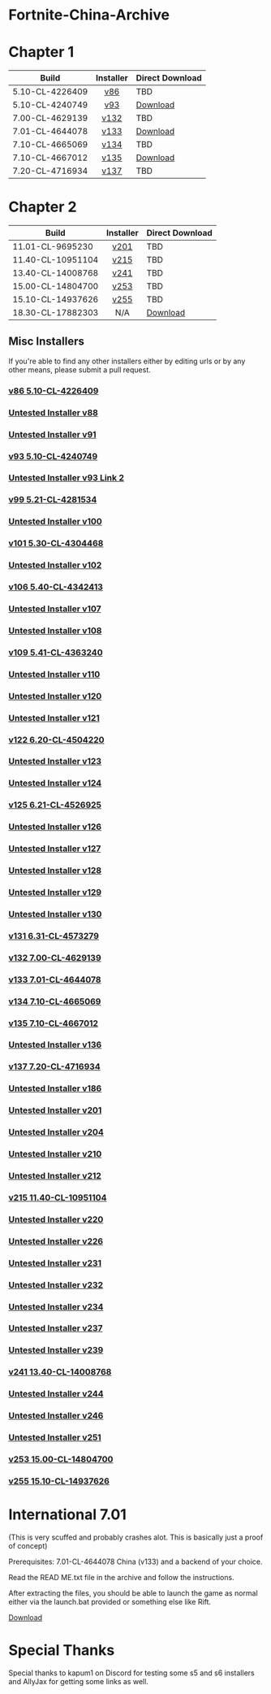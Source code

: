 # Fortnite-China-Archive

# Chapter 1
|     Build     |   Installer   |  Direct Download |
| ------------- |:-------------:| ------------- |
|     5.10-CL-4226409      |[v86](https://down.qq.com/Fortnite/dltools/0.0.0.86/Fortnite_2000196_1-0.0.0.86_20180723_1001.exe)| TBD |
|     5.10-CL-4240749      |[v93](https://down.qq.com/Fortnite/dltools/0.0.0.93/Fortnite_2000196_1-0.0.0.93_20180801_1009.exe)| [Download](https://drive.google.com/file/d/1OcSXucBPTIm3_nnTLX_eUb5usalsdeok/view?usp=sharing) |
|     7.00-CL-4629139      |[v132](https://down.qq.com/Fortnite/dltools/RailGame_2000196_1-0.0.0.132_10018_tgod_signed.exe)| TBD |
|     7.01-CL-4644078      |[v133](https://down.qq.com/Fortnite/dltools/RailGame_2000196_1-0.0.0.133_10018_tgod_signed.exe)| [Download](https://archive.org/details/7.01-cl-4644078-china.-7z) |
|     7.10-CL-4665069      |[v134](https://down.qq.com/Fortnite/dltools/RailGame_2000196_1-0.0.0.134_10018_tgod_signed.exe)| TBD |
|     7.10-CL-4667012      |[v135](https://down.qq.com/Fortnite/dltools/RailGame_2000196_1-0.0.0.135_10018_tgod_signed.exe)| [Download](https://drive.google.com/file/d/1xAoICjEc0qVCARbh6v6xX1hq0b-yYjxU/view)|
|     7.20-CL-4716934      |[v137](https://down.qq.com/Fortnite/dltools/RailGame_2000196_1-0.0.0.137_10018_tgod_signed.exe)| TBD |

# Chapter 2
|     Build     |   Installer   |  Direct Download |
| ------------- |:-------------:| ------------- |
|     11.01-CL-9695230      |  [v201](https://down.qq.com/Fortnite/dltools/RailGame_2000196_1-0.0.0.137_10018_tgod_signed.exe)  |        TBD|
|     11.40-CL-10951104     |  [v215](https://down.qq.com/Fortnite/dltools/0002150XLK5D8GUO/RailGame_2000196_1-0.0.0.215_0_tgod_signed.exe)  |        TBD|
|     13.40-CL-14008768     |  [v241](https://down.qq.com/Fortnite/dltools/000241nCIXLipQLu/RailGame_2000196_1-0.0.0.241_10019_tgod_signed.exe)  |        TBD|
|     15.00-CL-14804700     |  [v253](https://down.qq.com/Fortnite/dltools/000253T2YP140Vwm/RailGame_2000196_1-0.0.0.253_10019_tgod_signed.exe)  |        TBD|
|     15.10-CL-14937626     |  [v255](https://down.qq.com/Fortnite/dltools/000255ZtDgQ1hA8s/RailGame_2000196_1-0.0.0.255_10019_tgod_signed.exe)  |        TBD|
|     18.30-CL-17882303     |       N/A    |       [Download](https://archive.org/details/18.30-cn.-7z)|

## Misc Installers
If you're able to find any other installers either by editing urls or by any other means, please submit a pull request.

### [v86 5.10-CL-4226409](https://down.qq.com/Fortnite/dltools/0.0.0.86/Fortnite_2000196_1-0.0.0.86_20180723_1001.exe)
### [Untested Installer v88](https://down.qq.com/Fortnite/dltools/0.0.0.88/Fortnite_2000196_1-0.0.0.88_20180725_0.exe)
### [Untested Installer v91](https://down.qq.com/Fortnite/dltools/0.0.0.91/Fortnite_2000196_1-0.0.0.91_20180727_0.exe)
### [v93 5.10-CL-4240749](https://down.qq.com/Fortnite/dltools/0.0.0.93/Fortnite_2000196_1-0.0.0.93_20180801_0.exe)
### [Untested Installer v93 Link 2](https://down.qq.com/Fortnite/dltools/0.0.0.93/Fortnite_2000196_1-0.0.0.93_20180801_1009.exe)
### [v99 5.21-CL-4281534](https://down.qq.com/Fortnite/dltools/0.0.0.99/Fortnite_2000196_1-0.0.0.99_0_tgod_signed.exe)
### [Untested Installer v100](https://down.qq.com/Fortnite/dltools/0.0.0.100/Fortnite_2000196_1-0.0.0.100_0_tgod_signed.exe)
### [v101 5.30-CL-4304468](https://down.qq.com/Fortnite/dltools/0.0.0.101/Fortnite_2000196_1-0.0.0.101_0_tgod_signed.exe)
### [Untested Installer v102](https://down.qq.com/Fortnite/dltools/0.0.0.102/Fortnite_2000196_1-0.0.0.102_0_tgod_signed.exe)
### [v106 5.40-CL-4342413](https://down.qq.com/Fortnite/dltools/RailGame_2000196_1-0.0.0.106_0_tgod_signed.exe)
### [Untested Installer v107](https://down.qq.com/Fortnite/dltools/RailGame_2000196_1-0.0.0.107_0_tgod_signed.exe)
### [Untested Installer v108](https://down.qq.com/Fortnite/dltools/RailGame_2000196_1-0.0.0.108_0_tgod_signed.exe)
### [v109 5.41-CL-4363240](https://down.qq.com/Fortnite/dltools/RailGame_2000196_1-0.0.0.109_0_tgod_signed.exe)
### [Untested Installer v110](https://down.qq.com/Fortnite/dltools/RailGame_2000196_1-0.0.0.110_0_tgod_signed.exe)
### [Untested Installer v120](https://down.qq.com/Fortnite/dltools/RailGame_2000196_1-0.0.0.120_0_tgod_signed.exe)
### [Untested Installer v121](https://down.qq.com/Fortnite/dltools/RailGame_2000196_1-0.0.0.121_0_tgod_signed.exe)
### [v122 6.20-CL-4504220](https://down.qq.com/Fortnite/dltools/RailGame_2000196_1-0.0.0.122_0_tgod_signed.exe)
### [Untested Installer v123](https://down.qq.com/Fortnite/dltools/RailGame_2000196_1-0.0.0.123_0_tgod_signed.exe)
### [Untested Installer v124](https://down.qq.com/Fortnite/dltools/RailGame_2000196_1-0.0.0.124_0_tgod_signed.exe)
### [v125 6.21-CL-4526925](https://down.qq.com/Fortnite/dltools/RailGame_2000196_1-0.0.0.125_0_tgod_signed.exe)
### [Untested Installer v126](https://down.qq.com/Fortnite/dltools/RailGame_2000196_1-0.0.0.126_0_tgod_signed.exe)
### [Untested Installer v127](https://down.qq.com/Fortnite/dltools/RailGame_2000196_1-0.0.0.127_0_tgod_signed.exe)
### [Untested Installer v128](https://down.qq.com/Fortnite/dltools/RailGame_2000196_1-0.0.0.128_0_tgod_signed.exe)
### [Untested Installer v129](https://down.qq.com/Fortnite/dltools/RailGame_2000196_1-0.0.0.129_10018_tgod_signed.exe)
### [Untested Installer v130](https://down.qq.com/Fortnite/dltools/RailGame_2000196_1-0.0.0.130_10018_tgod_signed.exe)
### [v131 6.31-CL-4573279](https://down.qq.com/Fortnite/dltools/RailGame_2000196_1-0.0.0.131_10018_tgod_signed.exe)
### [v132 7.00-CL-4629139](https://down.qq.com/Fortnite/dltools/RailGame_2000196_1-0.0.0.132_10018_tgod_signed.exe)
### [v133 7.01-CL-4644078](https://down.qq.com/Fortnite/dltools/RailGame_2000196_1-0.0.0.133_10018_tgod_signed.exe)
### [v134 7.10-CL-4665069](https://down.qq.com/Fortnite/dltools/RailGame_2000196_1-0.0.0.134_10018_tgod_signed.exe)
### [v135 7.10-CL-4667012](https://down.qq.com/Fortnite/dltools/RailGame_2000196_1-0.0.0.135_10018_tgod_signed.exe)
### [Untested Installer v136](https://down.qq.com/Fortnite/dltools/RailGame_2000196_1-0.0.0.136_10018_tgod_signed.exe)
### [v137 7.20-CL-4716934](https://down.qq.com/Fortnite/dltools/RailGame_2000196_1-0.0.0.137_10018_tgod_signed.exe)
### [Untested Installer v186](https://down.qq.com/Fortnite/dltools/RailGame_2000196_1-0.0.0.186_10019_tgod_signed.exe)
### [Untested Installer v201](https://down.qq.com/Fortnite/dltools/RailGame_2000196_1-0.0.0.201_0_tgod_signed.exe)
### [Untested Installer v204](https://down.qq.com/Fortnite/dltools/000204Z3BT8BOUPV/RailGame_2000196_1-0.0.0.204_0_tgod_signed.exe)
### [Untested Installer v210](https://down.qq.com/Fortnite/dltools/000210Y8XILE68NU/RailGame_2000196_1-0.0.0.210_0_tgod_signed.exe)
### [Untested Installer v212](https://down.qq.com/Fortnite/dltools/000212JP1CIDUVNP/RailGame_2000196_1-0.0.0.212_0_tgod_signed.exe)
### [v215 11.40-CL-10951104](https://down.qq.com/Fortnite/dltools/0002150XLK5D8GUO/RailGame_2000196_1-0.0.0.215_0_tgod_signed.exe)
### [Untested Installer v220](https://down.qq.com/Fortnite/dltools/000220JVRXYQKKXC/RailGame_2000196_1-0.0.0.220_0_tgod_signed.exe)
### [Untested Installer v226](https://down.qq.com/Fortnite/dltools/000226DU2KRGHFYP/RailGame_2000196_1-0.0.0.226_0_tgod_signed.exe)
### [Untested Installer v231](https://down.qq.com/Fortnite/dltools/000231Q7K72VFRV1/RailGame_2000196_1-0.0.0.231_0_tgod_signed.exe)
### [Untested Installer v232](https://down.qq.com/Fortnite/dltools/0002327KA62Q2CJA/RailGame_2000196_1-0.0.0.232_0_tgod_signed.exe)
### [Untested Installer v234](https://down.qq.com/Fortnite/dltools/0002341G4GEZTNLW/RailGame_2000196_1-0.0.0.234_0_tgod_signed.exe)
### [Untested Installer v237](https://down.qq.com/Fortnite/dltools/0002373jMgr2z8UR/RailGame_2000196_1-0.0.0.237_0_tgod_signed.exe)
### [Untested Installer v239](https://down.qq.com/Fortnite/dltools/000239Pb4LOKrQRv/RailGame_2000196_1-0.0.0.239_10019_tgod_signed.exe)
### [v241 13.40-CL-14008768](https://down.qq.com/Fortnite/dltools/000241nCIXLipQLu/RailGame_2000196_1-0.0.0.241_10019_tgod_signed.exe)
### [Untested Installer v244](https://down.qq.com/Fortnite/dltools/0002440dAlCCuRdr/RailGame_2000196_1-0.0.0.244_10019_tgod_signed.exe)
### [Untested Installer v246](https://down.qq.com/Fortnite/dltools/000246aiC00aIK5I/RailGame_2000196_1-0.0.0.246_10019_tgod_signed.exe)
### [Untested Installer v251](https://down.qq.com/Fortnite/dltools/0002515nikEm5JWX/RailGame_2000196_1-0.0.0.251_10019_tgod_signed.exe)
### [v253 15.00-CL-14804700](https://down.qq.com/Fortnite/dltools/000253T2YP140Vwm/RailGame_2000196_1-0.0.0.253_10019_tgod_signed.exe)
### [v255 15.10-CL-14937626](https://down.qq.com/Fortnite/dltools/000255ZtDgQ1hA8s/RailGame_2000196_1-0.0.0.255_10019_tgod_signed.exe)

# International 7.01
(This is very scuffed and probably crashes alot. This is basically just a proof of concept)

Prerequisites: 7.01-CL-4644078 China (v133) and a backend of your choice.

Read the READ ME.txt file in the archive and follow the instructions. 

After extracting the files, you should be able to launch the game as normal either via the launch.bat provided or something else like Rift.

[Download](https://archive.org/details/7.01-cl-4644078-international-fix.-7z)

# Special Thanks
Special thanks to kapum1 on Discord for testing some s5 and s6 installers and AllyJax for getting some links as well.
